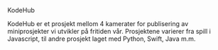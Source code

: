 KodeHub

KodeHub er et prosjekt mellom 4 kamerater for publisering av miniprosjekter vi utvikler på fritiden vår. Prosjektene varierer fra spill i Javascript, til andre prosjekt laget med Python, Swift, Java m.m.
